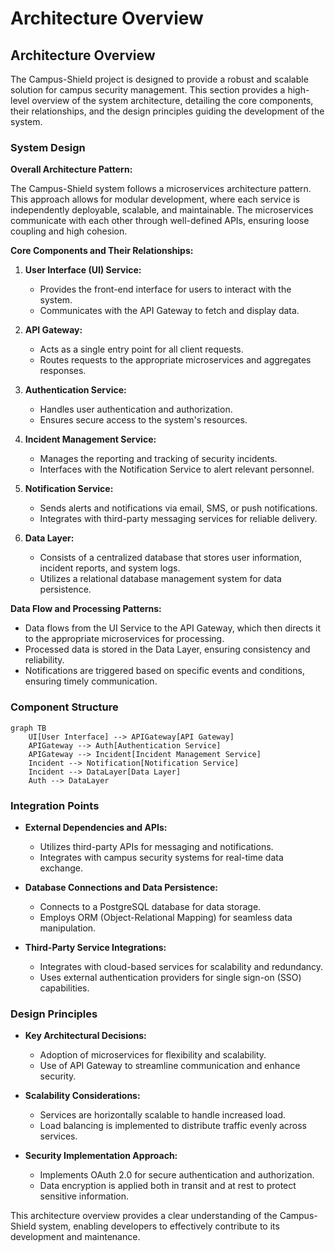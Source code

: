 # Architecture Overview

## Architecture Overview

The Campus-Shield project is designed to provide a robust and scalable solution for campus security management. This section provides a high-level overview of the system architecture, detailing the core components, their relationships, and the design principles guiding the development of the system.

### System Design

**Overall Architecture Pattern:**

The Campus-Shield system follows a microservices architecture pattern. This approach allows for modular development, where each service is independently deployable, scalable, and maintainable. The microservices communicate with each other through well-defined APIs, ensuring loose coupling and high cohesion.

**Core Components and Their Relationships:**

1. **User Interface (UI) Service:**
   - Provides the front-end interface for users to interact with the system.
   - Communicates with the API Gateway to fetch and display data.

2. **API Gateway:**
   - Acts as a single entry point for all client requests.
   - Routes requests to the appropriate microservices and aggregates responses.

3. **Authentication Service:**
   - Handles user authentication and authorization.
   - Ensures secure access to the system's resources.

4. **Incident Management Service:**
   - Manages the reporting and tracking of security incidents.
   - Interfaces with the Notification Service to alert relevant personnel.

5. **Notification Service:**
   - Sends alerts and notifications via email, SMS, or push notifications.
   - Integrates with third-party messaging services for reliable delivery.

6. **Data Layer:**
   - Consists of a centralized database that stores user information, incident reports, and system logs.
   - Utilizes a relational database management system for data persistence.

**Data Flow and Processing Patterns:**

- Data flows from the UI Service to the API Gateway, which then directs it to the appropriate microservices for processing.
- Processed data is stored in the Data Layer, ensuring consistency and reliability.
- Notifications are triggered based on specific events and conditions, ensuring timely communication.

### Component Structure

```mermaid
graph TB
    UI[User Interface] --> APIGateway[API Gateway]
    APIGateway --> Auth[Authentication Service]
    APIGateway --> Incident[Incident Management Service]
    Incident --> Notification[Notification Service]
    Incident --> DataLayer[Data Layer]
    Auth --> DataLayer
```

### Integration Points

- **External Dependencies and APIs:**
  - Utilizes third-party APIs for messaging and notifications.
  - Integrates with campus security systems for real-time data exchange.

- **Database Connections and Data Persistence:**
  - Connects to a PostgreSQL database for data storage.
  - Employs ORM (Object-Relational Mapping) for seamless data manipulation.

- **Third-Party Service Integrations:**
  - Integrates with cloud-based services for scalability and redundancy.
  - Uses external authentication providers for single sign-on (SSO) capabilities.

### Design Principles

- **Key Architectural Decisions:**
  - Adoption of microservices for flexibility and scalability.
  - Use of API Gateway to streamline communication and enhance security.

- **Scalability Considerations:**
  - Services are horizontally scalable to handle increased load.
  - Load balancing is implemented to distribute traffic evenly across services.

- **Security Implementation Approach:**
  - Implements OAuth 2.0 for secure authentication and authorization.
  - Data encryption is applied both in transit and at rest to protect sensitive information.

This architecture overview provides a clear understanding of the Campus-Shield system, enabling developers to effectively contribute to its development and maintenance.